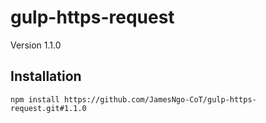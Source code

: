 # gulp-https-request

Version 1.1.0

## Installation

``` console
npm install https://github.com/JamesNgo-CoT/gulp-https-request.git#1.1.0
```
